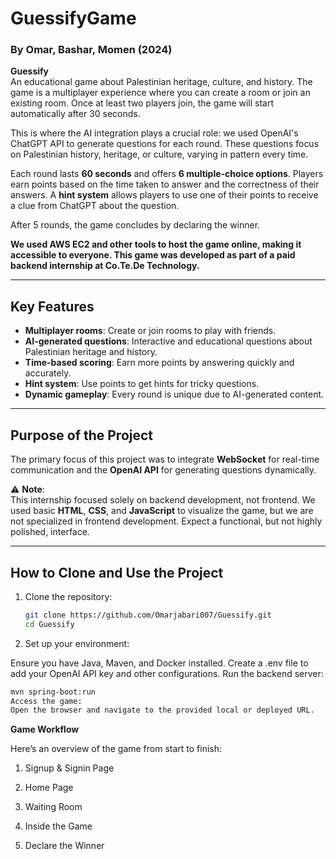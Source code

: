 # GuessifyGame

### By Omar, Bashar, Momen (2024)

**Guessify**  
An educational game about Palestinian heritage, culture, and history. The game is a multiplayer experience where you can create a room or join an existing room. Once at least two players join, the game will start automatically after 30 seconds.

This is where the AI integration plays a crucial role: we used OpenAI's ChatGPT API to generate questions for each round. These questions focus on Palestinian history, heritage, or culture, varying in pattern every time.

Each round lasts **60 seconds** and offers **6 multiple-choice options**. Players earn points based on the time taken to answer and the correctness of their answers. A **hint system** allows players to use one of their points to receive a clue from ChatGPT about the question.

After 5 rounds, the game concludes by declaring the winner.

**We used AWS EC2 and other tools to host the game online, making it accessible to everyone. This game was developed as part of a paid backend internship at Co.Te.De Technology.**

---

## Key Features

- **Multiplayer rooms**: Create or join rooms to play with friends.
- **AI-generated questions**: Interactive and educational questions about Palestinian heritage and history.
- **Time-based scoring**: Earn more points by answering quickly and accurately.
- **Hint system**: Use points to get hints for tricky questions.
- **Dynamic gameplay**: Every round is unique due to AI-generated content.

---

## **Purpose of the Project**

The primary focus of this project was to integrate **WebSocket** for real-time communication and the **OpenAI API** for generating questions dynamically.

⚠️ **Note**:  
This internship focused solely on backend development, not frontend. We used basic **HTML**, **CSS**, and **JavaScript** to visualize the game, but we are not specialized in frontend development. Expect a functional, but not highly polished, interface.

---

## **How to Clone and Use the Project**

1. Clone the repository:

   ```bash
   git clone https://github.com/Omarjabari007/Guessify.git
   cd Guessify

   ```

2. Set up your environment:

Ensure you have Java, Maven, and Docker installed.
Create a .env file to add your OpenAI API key and other configurations.
Run the backend server:

```bash
mvn spring-boot:run
Access the game:
Open the browser and navigate to the provided local or deployed URL.
```

**Game Workflow**

Here’s an overview of the game from start to finish:

1. Signup & Signin Page

2. Home Page

3. Waiting Room

4. Inside the Game

5. Declare the Winner
